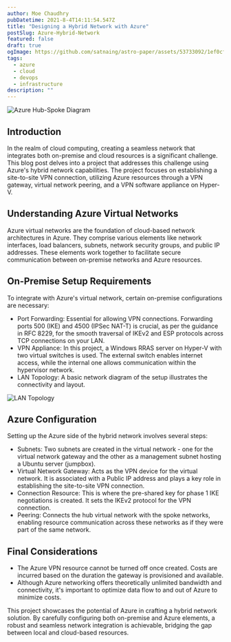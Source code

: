 ```yaml
---
author: Moe Chaudhry
pubDatetime: 2021-8-4T14:11:54.547Z
title: "Designing a Hybrid Network with Azure"
postSlug: Azure-Hybrid-Network
featured: false
draft: true
ogImage: https://github.com/satnaing/astro-paper/assets/53733092/1ef0cf03-8137-4d67-ac81-84a032119e3a
tags:
  - azure
  - cloud
  - devops
  - infrastructure
description: ""
---
```


![Azure Hub-Spoke Diagram](@assets/images/hub-spoke.png)

## Introduction

In the realm of cloud computing, creating a seamless network that integrates both on-premise and cloud resources is a significant challenge. This blog post delves into a project that addresses this challenge using Azure's hybrid network capabilities. The project focuses on establishing a site-to-site VPN connection, utilizing Azure resources through a VPN gateway, virtual network peering, and a VPN software appliance on Hyper-V.

## Understanding Azure Virtual Networks

Azure virtual networks are the foundation of cloud-based network architectures in Azure. They comprise various elements like network interfaces, load balancers, subnets, network security groups, and public IP addresses. These elements work together to facilitate secure communication between on-premise networks and Azure resources.

## On-Premise Setup Requirements

To integrate with Azure's virtual network, certain on-premise configurations are necessary:

- Port Forwarding: Essential for allowing VPN connections. Forwarding ports 500 (IKE) and 4500 (IPSec NAT-T) is crucial, as per the guidance in RFC 8229, for the smooth traversal of IKEv2 and ESP protocols across TCP connections on your LAN.
- VPN Appliance: In this project, a Windows RRAS server on Hyper-V with two virtual switches is used. The external switch enables internet access, while the internal one allows communication within the hypervisor network.
- LAN Topology: A basic network diagram of the setup illustrates the connectivity and layout.

![LAN Topology](@assets/images/topology.png)

## Azure Configuration

Setting up the Azure side of the hybrid network involves several steps:

- Subnets: Two subnets are created in the virtual network - one for the virtual network gateway and the other as a management subnet hosting a Ubuntu server (jumpbox).
- Virtual Network Gateway: Acts as the VPN device for the virtual network. It is associated with a Public IP address and plays a key role in establishing the site-to-site VPN connection.
- Connection Resource: This is where the pre-shared key for phase 1 IKE negotiations is created. It sets the IKEv2 protocol for the VPN connection.
- Peering: Connects the hub virtual network with the spoke networks, enabling resource communication across these networks as if they were part of the same network.

## Final Considerations

- The Azure VPN resource cannot be turned off once created. Costs are incurred based on the duration the gateway is provisioned and available.
- Although Azure networking offers theoretically unlimited bandwidth and connectivity, it's important to optimize data flow to and out of Azure to minimize costs.

This project showcases the potential of Azure in crafting a hybrid network solution. By carefully configuring both on-premise and Azure elements, a robust and seamless network integration is achievable, bridging the gap between local and cloud-based resources.
